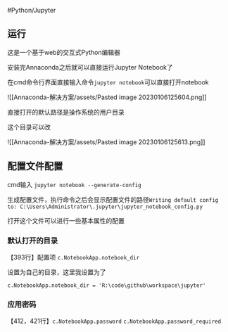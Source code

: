 
#Python/Jupyter

## 运行

这是一个基于web的交互式Python编辑器

安装完Annaconda之后就可以直接运行Jupyter Notebook了

在cmd命令行界面直接输入命令`jupyter notebook`可以直接打开notebook

![[Annaconda-解决方案/assets/Pasted image 20230106125604.png]]

直接打开的默认路径是操作系统的用户目录

这个目录可以改

![[Annaconda-解决方案/assets/Pasted image 20230106125613.png]]

## 配置文件配置

cmd输入 `jupyter notebook --generate-config`

生成配置文件，执行命令之后会显示配置文件的路径`Writing default config to: C:\Users\Administrator\.jupyter\jupyter_notebook_config.py`

打开这个文件可以进行一些基本属性的配置

### 默认打开的目录

【393行】配置项 `c.NotebookApp.notebook_dir` 

设置为自己的目录，这里我设置为了

```
c.NotebookApp.notebook_dir = 'R:\code\github\workspace\jupyter'
```

### 应用密码

【412，421行】`c.NotebookApp.password`  `c.NotebookApp.password_required`

